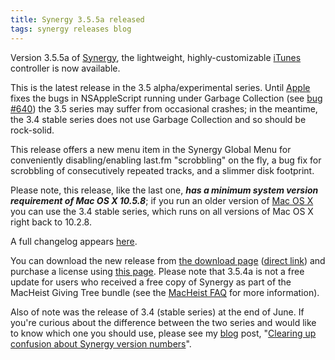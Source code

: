 ```yaml
---
title: Synergy 3.5.5a released
tags: synergy releases blog
---
```


Version 3.5.5a of [Synergy](/wiki/Synergy), the lightweight, highly-customizable [iTunes](/wiki/iTunes) controller is now available.

This is the latest release in the 3.5 alpha/experimental series. Until [Apple](/wiki/Apple) fixes the bugs in NSAppleScript running under Garbage Collection (see [bug \#640](/issues/640)) the 3.5 series may suffer from occasional crashes; in the meantime, the 3.4 stable series does not use Garbage Collection and so should be rock-solid.

This release offers a new menu item in the Synergy Global Menu for conveniently disabling/enabling last.fm "scrobbling" on the fly, a bug fix for scrobbling of consecutively repeated tracks, and a slimmer disk footprint.

Please note, this release, like the last one, **_has a minimum system version requirement of Mac OS X 10.5.8_**; if you run an older version of [Mac OS X](/wiki/Mac_OS_X) you can use the 3.4 stable series, which runs on all versions of Mac OS X right back to 10.2.8.

A full changelog appears [here](http://typechecked.net/a/products/synergy-classic/history/#3.5.5a).

You can download the new release from [the download page](http://typechecked.net/a/products/synergy-classic/download/) ([direct link](http://typechecked.net/download.php?item=SynergyBeta.zip)) and purchase a license using [this page](https://typechecked.net/a/products/synergy-classic/purchase/). Please note that 3.5.4a is not a free update for users who received a free copy of Synergy as part of the MacHeist Giving Tree bundle (see the [MacHeist FAQ](/blog/frequently-asked-questions-about-synergy-and-macheist) for more information).

Also of note was the release of 3.4 (stable series) at the end of June. If you're curious about the difference between the two series and would like to know which one you should use, please see my [blog](/blog) post, "[Clearing up confusion about Synergy version numbers](/blog/clearing-up-confusion-about-synergy-version-numbers)".
